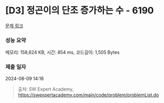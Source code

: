 # [D3] 정곤이의 단조 증가하는 수 - 6190 

[문제 링크](https://swexpertacademy.com/main/code/problem/problemDetail.do?contestProbId=AWcPjEuKAFgDFAU4) 

### 성능 요약

메모리: 158,624 KB, 시간: 854 ms, 코드길이: 1,505 Bytes

### 제출 일자

2024-08-09 14:16



> 출처: SW Expert Academy, https://swexpertacademy.com/main/code/problem/problemList.do